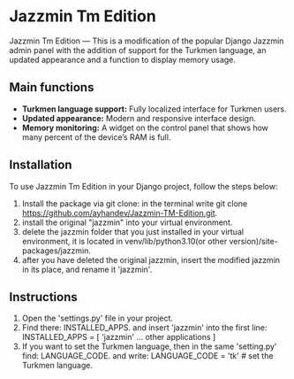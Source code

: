 # Jazzmin Tm Edition

Jazzmin Tm Edition — This is a modification of the popular Django Jazzmin admin panel with the addition of support for the Turkmen language, an updated appearance and a function to display memory usage. 

## Main functions

- **Turkmen language support:** Fully localized interface for Turkmen users.
- **Updated appearance:** Modern and responsive interface design.
- **Memory monitoring:** A widget on the control panel that shows how many percent of the device’s RAM is full.

## Installation

To use Jazzmin Tm Edition in your Django project, follow the steps below:

1. Install the package via git clone:
   in the terminal write git clone https://github.com/ayhandev/Jazzmin-TM-Edition.git.
2. install the original "jazzmin" into your virtual environment.
3. delete the jazzmin folder that you just installed in your virtual environment, it is located in venv/lib/python3.10(or other version)/site-packages/jazzmin.
4. after you have deleted the original jazzmin, insert the modified jazzmin in its place, and rename it 'jazzmin'.

## Instructions

1. Open the 'settings.py' file in your project.
2. Find there: INSTALLED_APPS. and insert 'jazzmin' into the first line:
  INSTALLED_APPS = [
    'jazzmin'
   ... other applications
]
3. If you want to set the Turkmen language, then in the same 'setting.py' find: LANGUAGE_CODE. and write: LANGUAGE_CODE = 'tk' # set the Turkmen language.



